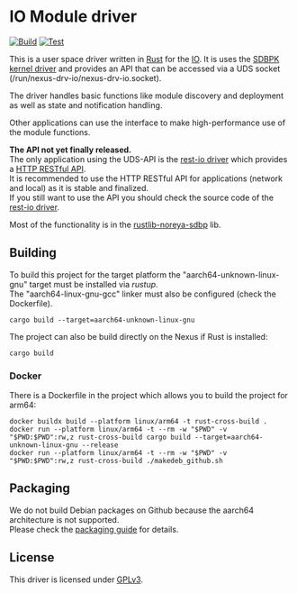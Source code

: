 # IO Module driver
[![Build](https://github.com/noreya-nexus/drv-io/actions/workflows/build.yml/badge.svg)](https://github.com/noreya-nexus/drv-io/actions/workflows/build.yml)
[![Test](https://github.com/noreya-nexus/drv-io/actions/workflows/test.yml/badge.svg)](https://github.com/noreya-nexus/drv-io/actions/workflows/test.yml)

This is a user space driver written in [Rust](https://www.rust-lang.org/) for the [IO](https://noreya-nexus.tech/en/modules/io/).
It is uses the [SDBPK kernel driver](https://github.com/noreya-nexus/kernel-driver-sdbpk) and provides an API that can be accessed via a UDS socket (/run/nexus-drv-io/nexus-drv-io.socket).

The driver handles basic functions like module discovery and deployment as well as state and notification handling.

Other applications can use the interface to make high-performance use of the module functions.

**The API not yet finally released.**  
The only application using the UDS-API is the [rest-io driver](https://github.com/noreya-nexus/rest-io) which provides a [HTTP RESTful API](https://doc.noreya-nexus.tech/en/module-restful-api/io-module/).  
It is recommended to use the HTTP RESTful API for applications (network and local) as it is stable and finalized.  
If you still want to use the API you should check the source code of the [rest-io driver](https://github.com/noreya-nexus/rest-io).  

Most of the functionality is in the [rustlib-noreya-sdbp](https://github.com/noreya-nexus/rustlib-noreya-sdbp) lib.

## Building
To build this project for the target platform the "aarch64-unknown-linux-gnu" target must be installed via *rustup*.    
The "aarch64-linux-gnu-gcc" linker must also be configured (check the Dockerfile).
```
cargo build --target=aarch64-unknown-linux-gnu
```
The project can also be build directly on the Nexus if Rust is installed:
```
cargo build
```
### Docker
There is a Dockerfile in the project which allows you to build the project for arm64:
```
docker buildx build --platform linux/arm64 -t rust-cross-build .
docker run --platform linux/arm64 -t --rm -w "$PWD" -v "$PWD:$PWD":rw,z rust-cross-build cargo build --target=aarch64-unknown-linux-gnu --release
docker run --platform linux/arm64 -t --rm -w "$PWD" -v "$PWD:$PWD":rw,z rust-cross-build ./makedeb_github.sh
```

## Packaging
We do not build Debian packages on Github because the aarch64 architecture is not supported.  
Please check the [packaging guide](https://doc.noreya-nexus.tech/en/technical-details/packaging/guide/) for details.

## License
This driver is licensed under [GPLv3](LICENSE).

